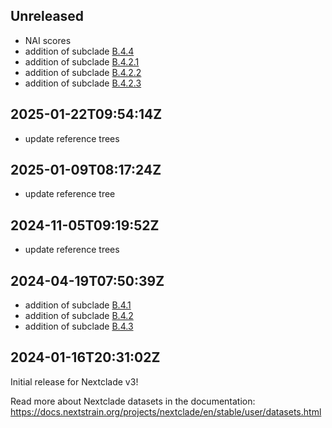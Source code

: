 ## Unreleased
 - NAI scores
 - addition of subclade [B.4.4](https://github.com/influenza-clade-nomenclature/seasonal_A-H3N2_NA/blob/6519c11f846213aa8668976db4e6adb482ade82b/subclades/B.4.4.yml)
- addition of subclade [B.4.2.1](https://github.com/influenza-clade-nomenclature/seasonal_A-H3N2_NA/blob/6519c11f846213aa8668976db4e6adb482ade82b/subclades/B.4.2.1.yml)
- addition of subclade [B.4.2.2](https://github.com/influenza-clade-nomenclature/seasonal_A-H3N2_NA/blob/6519c11f846213aa8668976db4e6adb482ade82b/subclades/B.4.2.2.yml)
- addition of subclade [B.4.2.3](https://github.com/influenza-clade-nomenclature/seasonal_A-H3N2_NA/blob/6519c11f846213aa8668976db4e6adb482ade82b/subclades/B.4.2.3.yml)


## 2025-01-22T09:54:14Z

 - update reference trees

## 2025-01-09T08:17:24Z

 - update reference tree


## 2024-11-05T09:19:52Z

 - update reference trees

## 2024-04-19T07:50:39Z

- addition of subclade [B.4.1](https://github.com/influenza-clade-nomenclature/seasonal_A-H3N2_NA/blob/main/subclades/B.4.1.yml)
- addition of subclade [B.4.2](https://github.com/influenza-clade-nomenclature/seasonal_A-H3N2_NA/blob/main/subclades/B.4.2.yml)
- addition of subclade [B.4.3](https://github.com/influenza-clade-nomenclature/seasonal_A-H3N2_NA/blob/main/subclades/B.4.3.yml)


## 2024-01-16T20:31:02Z

Initial release for Nextclade v3!

Read more about Nextclade datasets in the documentation: https://docs.nextstrain.org/projects/nextclade/en/stable/user/datasets.html
